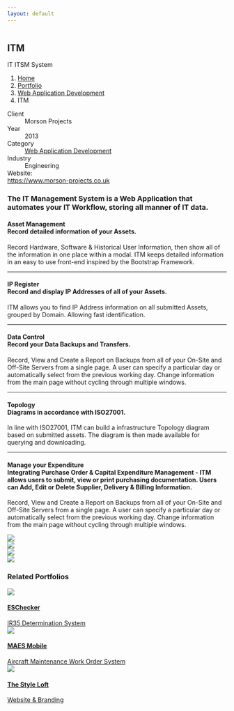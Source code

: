 ```yaml
---
layout: default
---
```

<section class="bg-primary-3 min-vh-80 overlay text-light d-flex align-items-end py-5 jarallax" data-overlay data-jarallax data-speed="0.2">
    <img src="/assets/portfolio/itm/banner.jpg" alt="" class="jarallax-img">
    <div class="container">
        <div class="row">
            <div class="col">
                <h1 class="display-4 mb-1">ITM</h1>
                <span class="lead">IT ITSM System</span>
            </div>
        </div>
        <div class="row my-3">
            <div class="col">
                <nav aria-label="breadcrumb">
                    <ol class="breadcrumb">
                        <li class="breadcrumb-item">
                            <a href="/">Home</a>
                        </li>
                        <li class="breadcrumb-item">
                            <a href="/portfolio/">Portfolio</a>
                        </li>
                        <li class="breadcrumb-item">
                            <a href="/portfolio/category/web-application-development">Web Application Development</a>
                        </li>
                        <li class="breadcrumb-item active" aria-current="page">ITM</li>
                    </ol>
                </nav>
            </div>
        </div>
    </div>
</section>
<section>
    <div class="container">
        <div class="row">
            <div class="col-md-4 mb-4 mb-md-0">
            <dl class="row mt-4">
                <dt class="col-3 mb-2">Client</dt>
                <dd class="col-9 mb-2">Morson Projects</dd>
                <dt class="col-3 mb-2">Year</dt>
                <dd class="col-9 mb-2">2013</dd>
                <dt class="col-3 mb-2">Category</dt>
                <dd class="col-9 mb-2"><a href="/portfolio/category/web-application-development">Web Application Development</a></dd>
                <dt class="col-3 mb-2">Industry</dt>
                <dd class="col-9 mb-2">Engineering</dd>
                <dt class="col-3 mb-2">Website:</dt>
                <dd class="col-9 mb-2">
                </dd>
                <dt class="col-12 mb-2"><a href="https://www.morson-projects.co.uk" style="word-break:break-all" target="_blank">https://www.morson-projects.co.uk</a></dt>
            </dl>
            </div>
            <div class="col">
                <div class="row justify-content-center">
                   <div class="col-lg-11">
                        <div class="mb-4">
                            <h3>The IT Management System is a Web Application that automates your IT Workflow, storing all manner of IT data.</h3>
                        </div>
                        <p></p>
                        <h4>
                            <strong>Asset Management</strong>
                            <br>
                            <span class="text-muted">Record detailed information of your Assets.</span>
                        </h4>
                            <p>Record Hardware, Software &amp; Historical User Information, then show all of the information in one place within a modal. ITM keeps detailed information in an easy to use front-end inspired by the Bootstrap Framework.</p>
                        <hr>
                        <h4><strong>IP Register</strong>
                            <br>
                            <span class="text-muted">Record and display IP Addresses of all of your Assets.</span>
                        </h4>
                            <p>ITM allows you to find IP Address information on all submitted Assets, grouped by Domain. Allowing fast identification.</p>
                        <hr>
                        <h4><strong>Data Control</strong>
                            <br>
                            <span class="text-muted">Record your Data Backups and Transfers.</span>
                        </h4>
                            <p>Record, View and Create a Report on Backups from all of your On-Site and Off-Site Servers from a single page. A user can specify a particular day or automatically select from the previous working day. Change information from the main page without cycling through multiple windows.</p>
                        <hr>
                        <h4><strong>Topology</strong>
                            <br>
                            <span class="text-muted">Diagrams in accordance with ISO27001.</span>
                        </h4>
                            <p>In line with ISO27001, ITM can build a infrastructure Topology diagram based on submitted assets. The diagram is then made available for querying and downloading.</p>
                        <hr>
                        <h4><strong>Manage your Expenditure</strong>
                            <br>
                            <span class="text-muted">Integrating Purchase Order &amp; Capital Expenditure Management - ITM allows users to submit, view or print purchasing documentation. Users can Add, Edit or Delete Supplier, Delivery &amp; Billing Information.</span>
                        </h4>
                            <p>Record, View and Create a Report on Backups from all of your On-Site and Off-Site Servers from a single page. A user can specify a particular day or automatically select from the previous working day. Change information from the main page without cycling through multiple windows.</p>
                            <p></p>
                   </div>
                </div>
            </div>
        </div>
    </div>
</section>
<section class="pt-0">
    <div class="container">
        <div class="row">
            <div class="col">
                <div data-flickity="{ 'imagesLoaded': true, 'wrapAround': true }" class="mb-5">
                    <div class="carousel-cell">
                        <img src="/assets/portfolio/itm/slide1.jpg" />
                    </div>
                    <div class="carousel-cell">
                        <img src="/assets/portfolio/itm/slide2.jpg" />
                    </div>
                    <div class="carousel-cell">
                        <img src="/assets/portfolio/itm/slide3.jpg" />
                    </div>
                    <div class="carousel-cell">
                        <img src="/assets/portfolio/itm/slide4.jpg" />
                    </div>
                </div>
            </div>
        </div>
    </div>
</section>
<section class="bg-primary-alt">
            <div class="container">
                <div class="row mb-4">
                    <div class="col">
                        <h3 class="h2">Related Portfolios</h3>
                    </div>
                </div>
                <div class="row">
                    <div class="col-sm-6 col-lg-4 mb-4">
                        <a href="/portfolio/eschecker">
                            <img src="/assets/portfolio/eschecker/description.jpg" class="rounded mb-3">
                            <h4 class="mb-1">ESChecker</h4>
                            <div class="text-small text-muted">IR35 Determination System</div>
                        </a>
                    </div>
                    <div class="col-sm-6 col-lg-4 mb-4">
                        <a href="/portfolio/maes-mobile">
                            <img src="/assets/portfolio/maes-mobile/description.jpg" class="rounded mb-3">
                            <h4 class="mb-1">MAES Mobile</h4>
                            <div class="text-small text-muted">Aircraft Maintenance Work Order System</div>
                        </a>
                    </div>
                    <div class="col-sm-6 col-lg-4 mb-4">
                        <a href="/portfolio/the-style-loft">
                            <img src="/assets/portfolio/style-loft/description.jpg" class="rounded mb-3">
                            <h4 class="mb-1">The Style Loft</h4>
                            <div class="text-small text-muted">Website & Branding</div>
                        </a>
                    </div>
                </div>
            </div>
        </section>